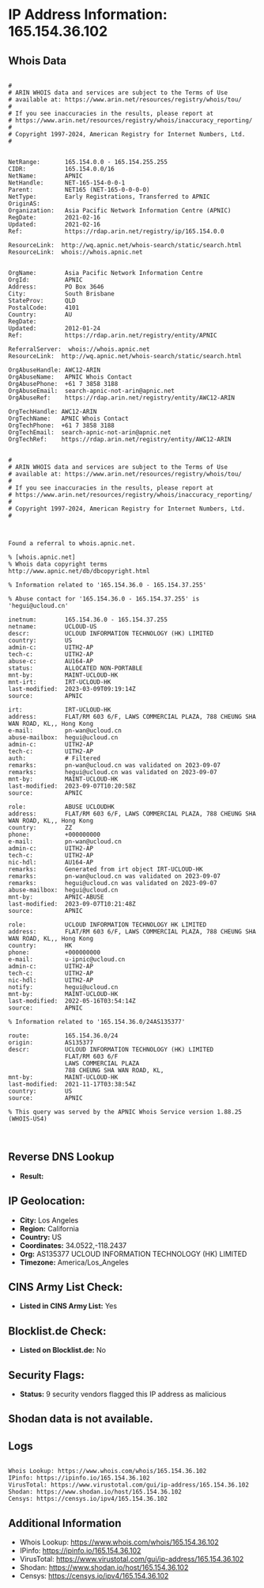 # IP Address Information: 165.154.36.102

## Whois Data
```

#
# ARIN WHOIS data and services are subject to the Terms of Use
# available at: https://www.arin.net/resources/registry/whois/tou/
#
# If you see inaccuracies in the results, please report at
# https://www.arin.net/resources/registry/whois/inaccuracy_reporting/
#
# Copyright 1997-2024, American Registry for Internet Numbers, Ltd.
#


NetRange:       165.154.0.0 - 165.154.255.255
CIDR:           165.154.0.0/16
NetName:        APNIC
NetHandle:      NET-165-154-0-0-1
Parent:         NET165 (NET-165-0-0-0-0)
NetType:        Early Registrations, Transferred to APNIC
OriginAS:       
Organization:   Asia Pacific Network Information Centre (APNIC)
RegDate:        2021-02-16
Updated:        2021-02-16
Ref:            https://rdap.arin.net/registry/ip/165.154.0.0

ResourceLink:  http://wq.apnic.net/whois-search/static/search.html
ResourceLink:  whois://whois.apnic.net


OrgName:        Asia Pacific Network Information Centre
OrgId:          APNIC
Address:        PO Box 3646
City:           South Brisbane
StateProv:      QLD
PostalCode:     4101
Country:        AU
RegDate:        
Updated:        2012-01-24
Ref:            https://rdap.arin.net/registry/entity/APNIC

ReferralServer:  whois://whois.apnic.net
ResourceLink:  http://wq.apnic.net/whois-search/static/search.html

OrgAbuseHandle: AWC12-ARIN
OrgAbuseName:   APNIC Whois Contact
OrgAbusePhone:  +61 7 3858 3188 
OrgAbuseEmail:  search-apnic-not-arin@apnic.net
OrgAbuseRef:    https://rdap.arin.net/registry/entity/AWC12-ARIN

OrgTechHandle: AWC12-ARIN
OrgTechName:   APNIC Whois Contact
OrgTechPhone:  +61 7 3858 3188 
OrgTechEmail:  search-apnic-not-arin@apnic.net
OrgTechRef:    https://rdap.arin.net/registry/entity/AWC12-ARIN


#
# ARIN WHOIS data and services are subject to the Terms of Use
# available at: https://www.arin.net/resources/registry/whois/tou/
#
# If you see inaccuracies in the results, please report at
# https://www.arin.net/resources/registry/whois/inaccuracy_reporting/
#
# Copyright 1997-2024, American Registry for Internet Numbers, Ltd.
#



Found a referral to whois.apnic.net.

% [whois.apnic.net]
% Whois data copyright terms    http://www.apnic.net/db/dbcopyright.html

% Information related to '165.154.36.0 - 165.154.37.255'

% Abuse contact for '165.154.36.0 - 165.154.37.255' is 'hegui@ucloud.cn'

inetnum:        165.154.36.0 - 165.154.37.255
netname:        UCLOUD-US
descr:          UCLOUD INFORMATION TECHNOLOGY (HK) LIMITED
country:        US
admin-c:        UITH2-AP
tech-c:         UITH2-AP
abuse-c:        AU164-AP
status:         ALLOCATED NON-PORTABLE
mnt-by:         MAINT-UCLOUD-HK
mnt-irt:        IRT-UCLOUD-HK
last-modified:  2023-03-09T09:19:14Z
source:         APNIC

irt:            IRT-UCLOUD-HK
address:        FLAT/RM 603 6/F, LAWS COMMERCIAL PLAZA, 788 CHEUNG SHA WAN ROAD, KL,, Hong Kong
e-mail:         pn-wan@ucloud.cn
abuse-mailbox:  hegui@ucloud.cn
admin-c:        UITH2-AP
tech-c:         UITH2-AP
auth:           # Filtered
remarks:        pn-wan@ucloud.cn was validated on 2023-09-07
remarks:        hegui@ucloud.cn was validated on 2023-09-07
mnt-by:         MAINT-UCLOUD-HK
last-modified:  2023-09-07T10:20:58Z
source:         APNIC

role:           ABUSE UCLOUDHK
address:        FLAT/RM 603 6/F, LAWS COMMERCIAL PLAZA, 788 CHEUNG SHA WAN ROAD, KL,, Hong Kong
country:        ZZ
phone:          +000000000
e-mail:         pn-wan@ucloud.cn
admin-c:        UITH2-AP
tech-c:         UITH2-AP
nic-hdl:        AU164-AP
remarks:        Generated from irt object IRT-UCLOUD-HK
remarks:        pn-wan@ucloud.cn was validated on 2023-09-07
remarks:        hegui@ucloud.cn was validated on 2023-09-07
abuse-mailbox:  hegui@ucloud.cn
mnt-by:         APNIC-ABUSE
last-modified:  2023-09-07T10:21:48Z
source:         APNIC

role:           UCLOUD INFORMATION TECHNOLOGY HK LIMITED
address:        FLAT/RM 603 6/F, LAWS COMMERCIAL PLAZA, 788 CHEUNG SHA WAN ROAD, KL,, Hong Kong
country:        HK
phone:          +000000000
e-mail:         u-ipnic@ucloud.cn
admin-c:        UITH2-AP
tech-c:         UITH2-AP
nic-hdl:        UITH2-AP
notify:         hegui@ucloud.cn
mnt-by:         MAINT-UCLOUD-HK
last-modified:  2022-05-16T03:54:14Z
source:         APNIC

% Information related to '165.154.36.0/24AS135377'

route:          165.154.36.0/24
origin:         AS135377
descr:          UCLOUD INFORMATION TECHNOLOGY (HK) LIMITED
                FLAT/RM 603 6/F
                LAWS COMMERCIAL PLAZA
                788 CHEUNG SHA WAN ROAD, KL,
mnt-by:         MAINT-UCLOUD-HK
last-modified:  2021-11-17T03:38:54Z
country:        US
source:         APNIC

% This query was served by the APNIC Whois Service version 1.88.25 (WHOIS-US4)



```
## Reverse DNS Lookup
- **Result:** 

## IP Geolocation:
- **City:** Los Angeles
- **Region:** California
- **Country:** US
- **Coordinates:** 34.0522,-118.2437
- **Org:** AS135377 UCLOUD INFORMATION TECHNOLOGY (HK) LIMITED
- **Timezone:** America/Los_Angeles

## CINS Army List Check:
- **Listed in CINS Army List:** 
Yes

## Blocklist.de Check:
- **Listed on Blocklist.de:** 
No

## Security Flags:
- **Status:** 9 security vendors flagged this IP address as malicious

## Shodan data is not available.

## Logs
```

Whois Lookup: https://www.whois.com/whois/165.154.36.102
IPinfo: https://ipinfo.io/165.154.36.102
VirusTotal: https://www.virustotal.com/gui/ip-address/165.154.36.102
Shodan: https://www.shodan.io/host/165.154.36.102
Censys: https://censys.io/ipv4/165.154.36.102

```
## Additional Information
- Whois Lookup: https://www.whois.com/whois/165.154.36.102
- IPinfo: https://ipinfo.io/165.154.36.102
- VirusTotal: https://www.virustotal.com/gui/ip-address/165.154.36.102
- Shodan: https://www.shodan.io/host/165.154.36.102
- Censys: https://censys.io/ipv4/165.154.36.102

